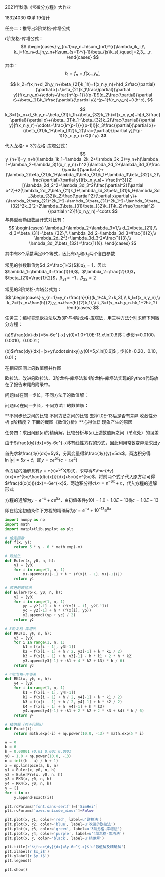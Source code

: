 2021年秋季《常微分方程》大作业

18324030 李洋 19信计

任务二：推导出3阶龙格-库塔公式



r阶龙格-库塔公式：
$$
\begin{cases}
y_{n+1}=y_n+h\sum_{i=1}^{r}\lambda_ik_i,\\
k_j=f(x_n+d_jh,y_n+h\sum_{s=1}^{j-1}\beta_{js}k_s),\quad j=2,3,...,r.
\end{cases}
$$
其中：
$$
k_1=f_n=f(x_n,y_n),
$$

$$
k_2=f(x_n+d_2h,y_n+\beta_{21}k_1h)=f(x_n,y_n)+h(d_2\frac{\partial}{\partial x}+\beta_{21}k_1\frac{\partial}{\partial y})f(x_n,y_n)+\cdots+\frac{h^{p-1}}{(p-1)!}(d_2\frac{\partial}{\partial x}+\beta_{21}k_1\frac{\partial}{\partial y})^{p-1}f(x_n,y_n)+O(h^p),
$$

$$
k_3=f(x_n+d_3h,y_n+\beta_{31}k_1h+\beta_{32}k_2h)=f(x_n,y_n)+h[d_3\frac{\partial}{\partial x}+(\beta_{31}k_1+\beta_{32}k_2)\frac{\partial}{\partial y}]f(x_n,y_n)+\cdots+\frac{h^{p-1}}{(p-1)!}[d_3\frac{\partial}{\partial x}+(\beta_{31}k_1+\beta_{32}k_2)\frac{\partial}{\partial y}]^{p-1}f(x_n,y_n)+O(h^p).
$$

代入龙格$r=3$的龙格-库塔公式：
$$
y_{n+1}=y_n+h(\lambda_1k_1+\lambda_2k_2+\lambda_3k_3)=y_n+h(\lambda_1+\lambda_2+\lambda_3)f(x_n,y_n)+h^2[(\lambda_2d_2+\lambda_3d_3)\frac{\partial}{\partial x}+(\lambda_2\beta_{21}k_1+\lambda_3\beta_{31}k_1+\lambda_3\beta_{32}k_2)\frac{\partial}{\partial y}]f(x_n,y_n)+
\frac{h^3}{2}[(\lambda_2d_2^2+\lambda_3d_3^2)\frac{\partial^2}{\partial x^2}+2(\lambda_2d_2\beta_{21}k_1+\lambda_3d_3\beta_{31}k_1+\lambda_3d_3\beta_{32}k_2)\frac{\partial^2}{\partial x\partial y}+(\lambda_2\beta_{21}^2k_1^2+\lambda_3\beta_{31}^2k_1^2+\lambda_3\beta_{32}^2k_2^2+2\lambda_3\beta_{31}\beta_{32}k_{1}k_2)\frac{\partial^2}{\partial y^2}]f(x_n,y_n)+\cdots
$$
与典型泰勒级数展开式对比有：
$$
\begin{cases}
\lambda_1+\lambda_2+\lambda_3=1,\\
d_2=\beta_{21},\\
d_3=\beta_{31}+\beta_{32},\\
\lambda_2d_2+\lambda_3d_3=\frac{1}{2},\\
\lambda_2d_2^2+\lambda_3d_3^2=\frac{1}{3},\\
\lambda_3d_2\beta_{32}=\frac{1}{6}.
\end{cases}
$$

其中有8个系数满足6个等式，因此有$d_2$和$d_3$两个自由参数

常见的参数取值为$d_2=\frac{1}{2}$和$d_3=1$，因此$\lambda_1=\lambda_3=\frac{1}{6}$，$\lambda_2=\frac{2}{3}$，$\beta_{21}=\frac{1}{2}$，$\beta_{31}=-1$，$\beta_{32}=2$

常见的3阶龙格-库塔公式为：
$$
\begin{cases}
y_{n+1}=y_n+\frac{h}{6}(k_1+4k_2+k_3),\\
k_1=f(x_n,y_n),\\
k_2=f(x_n+\frac{h}{2},y_n+\frac{h}{2}k_1),\\
k_3=f(x_n+h,y_n-hk_1+2hk_2).
\end{cases}
$$



任务三：编程实现欧拉法以及3阶与4阶龙格-库塔法，用三种方法分别求解下列微分方程：

(a)$\frac{dy}{dx}=5y-6e^{-x},y(0)=1.0+1.0E-13,x\in[0,6]$；步长h=0.0100，0.0010，0.0001；

(b)$\frac{dy}{dx}=(x+y)\cdot sin(xy),y(0)=5,x\in[0,6]$；步长h=0.20，0.10，0.01；

在相应区间上的数值解并作图



欧拉法、改进的欧拉法、3阶龙格-库塔法和4阶龙格-库塔法实现的Python代码放在了报告末尾的附录中。



问题(a)在同一步长，不同方法下的数值解：



问题(b)在同一步长，不同方法下的数值解：



**不同步长之间的比较 不同方法之间的比较 去掉1.0E-13后是否有差异 收敛性分析 p阶精度？ 下面的截图《数值分析》**心得体悟 现象产生的原因



任务四：求出问题(a)的精确解，比较分析与(a)上述数值解之间（节点处）的误差



由于$\frac{dy}{dx}=5y-6e^{-x}$有线性方程的形式，因此利用常数变异法求出$y$

首先求$\frac{dy}{dx}=5y$，分离变量得$\frac{dy}{y}=5dx$，两边积分得$\ln\lvert y\rvert=5x+\tilde{c}$，即$y=ce^{5x}(c=\pm e^\tilde{c})$

令方程的通解具有$y=c(x)e^{5x}$的形式，求导得$\frac{dy}{dx}=e^{5x}\frac{d(c(x))}{dx}+5c(x)e^{5x}$，将前两个式子代入原方程可得$\frac{d(c(x))}{dx}=-6e^{-x}$，两边积分得$c(x)=e^{-6x}+c$，代入方程的通解形式

方程的通解为$y=e^{-x}+ce^{5x}$，由初值条件$y(0)=1.0+1.0E-13$得$c=1.0E-13$

即在给定初值条件下方程的精确解为$y=e^{-x}+10^{-13}e^{5x}$



```python
import numpy as np
import math
import matplotlib.pyplot as plt

# 给定函数
def f(x, y):
    return 5 * y - 6 * math.exp(-x)

# 欧拉法
def Euler(x, y0, n, h):
    y1 = [y0]
    for i in range(1, n, 1):
        y1.append(y1[-1] + h * (f(x[i - 1], y1[-1])))
    return y1

# 改进的欧拉法
def EulerPro(x, y0, n, h):
    y2 = [y0]
    for i in range(1, n, 1):
        yp = y2[-1] + h * (f(x[i - 1], y2[-1]))
        yc = y2[-1] + h * (f(x[i], yp))
        y2.append((yp + yc) / 2)
    return y2

# 3阶龙格-库塔法
def RK3(x, y0, n, h):
    y3 = [y0]
    for i in range(1, n, 1):
        k1 = f(x[i - 1], y3[-1])
        k2 = f(x[i - 1] + h / 2, y3[-1] + h * k1 / 2)
        k3 = f(x[i - 1] + h, y3[-1] - h * k1 + 2 * h * k2)
        y3.append(y3[-1] + (k1 + 4 * k2 + k3) * h / 6)
    return y3

# 4阶龙格-库塔法
def RK4(x, y0, n, h):
    y4 = [y0]
    for i in range(1, n, 1):
        k1 = f(x[i - 1], y4[-1])
        k2 = f(x[i - 1] + h / 2, y4[-1] + h * k1 / 2)
        k3 = f(x[i - 1] + h / 2, y4[-1] + h * k2 / 2)
        k4 = f(x[i - 1] + h, y4[-1] + h * k3)
        y4.append(y4[-1] + (k1 + 2 * k2 + 2 * k3 + k4) * h / 6)
    return y4

# 精确解（对于问题a）
def Exact(i):
    return math.exp(-i) + np.power(10.0, -13) * math.exp(5 * i)

a = 0
b = 6
h = 0.00001 #0.01 0.001 0.0001
y0 = 1.0 + np.power(10.0, -13)
n = int((b - a) / h + 1)
x = np.linspace(a, b, n)
y1 = Euler(x, y0, n, h)
y2 = EulerPro(x, y0, n, h)
y3 = RK3(x, y0, n, h)
y4 = RK4(x, y0, n, h)
y = []
for i in x:
    y.append(Exact(i))

plt.rcParams['font.sans-serif']=['SimHei']
plt.rcParams['axes.unicode_minus']=False

plt.plot(x, y1, color='red', label=u'欧拉法')
plt.plot(x, y2, color='blue', label=u'改进的欧拉法')
plt.plot(x, y3, color='green', label=u'3阶龙格-库塔法')
plt.plot(x, y4, color='purple', label=u'4阶龙格-库塔法')
plt.plot(x, y, color='black', label=u'精确解')

plt.title(r'$\frac{dy}{dx}=5y-6e^{-x}$'u'数值解及精确解')
plt.xlabel(r'$x_i$')
plt.ylabel(r'$y_i$')
plt.legend()

plt.show()
```



